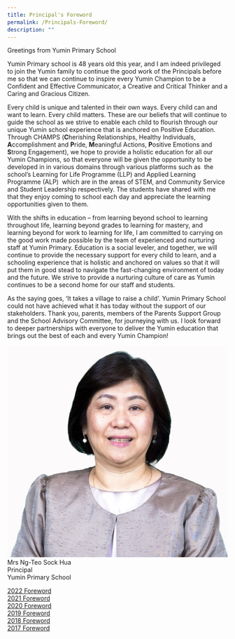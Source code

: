 ```yaml
---
title: Principal's Foreword
permalink: /Principals-Foreword/
description: ""
---
```

Greetings from Yumin Primary School

Yumin Primary school is 48 years old this year, and I am indeed privileged to join the Yumin family to continue the good work of the Principals before me so that we can continue to inspire every Yumin Champion to be a Confident and Effective Communicator, a Creative and Critical Thinker and a Caring and Gracious Citizen.

Every child is unique and talented in their own ways. Every child can and want to learn. Every child matters. These are our beliefs that will continue to guide the school as we strive to enable each child to flourish through our unique Yumin school experience that is anchored on Positive Education. Through CHAMPS (**C**herishing Relationships, Healthy Individuals, **A**ccomplishment and **P**ride, **M**eaningful Actions, **P**ositive Emotions and **S**trong Engagement), we hope to provide a holistic education for all our Yumin Champions, so that everyone will be given the opportunity to be developed in in various domains through various platforms such as &nbsp;the school’s Learning for Life Programme (LLP) and Applied Learning Programme (ALP)&nbsp; which are in the areas of STEM, and Community Service and Student Leadership respectively. The students have shared with me that they enjoy coming to school each day and appreciate the learning opportunities given to them.

With the shifts in education – from learning beyond school to learning throughout life, learning beyond grades to learning for mastery, and learning beyond for work to learning for life, I am committed to carrying on the good work made possible by the team of experienced and nurturing staff at Yumin Primary. Education is a social leveler, and together, we will continue to provide the necessary support for every child to learn, and a schooling experience that is holistic and anchored on values so that it will put them in good stead to navigate the fast-changing environment of today and the future. We strive to provide a nurturing culture of care as Yumin continues to be a second home for our staff and students.

As the saying goes, ‘It takes a village to raise a child’. Yumin Primary School could not have achieved what it has today without the support of our stakeholders. Thank you, parents, members of the Parents Support Group and the School Advisory Committee, for journeying with us. I look forward to deeper partnerships with everyone to deliver the Yumin education that brings out the best of each and every Yumin Champion!

  

 ![](images/rsz_1mrs_ng-teo_sock_hua_for_website_v2.jpg)
Mrs Ng-Teo Sock Hua <br>
Principal  
Yumin Primary School

[2022 Foreword](/files/2022%20foreword.pdf)<br>
[2021 Foreword](/files/2021%20Principals%20Foreword.pdf)<br>
[2020 Foreword](/files/2020%20Foreword.pdf)<br>
[2019 Foreword](/files/2019%20Forward.pdf)<br>
[2018 Foreword](/files/2018%20Foreword.pdf)<br>
[2017 Foreword](/files/2017%20Foreword.pdf)